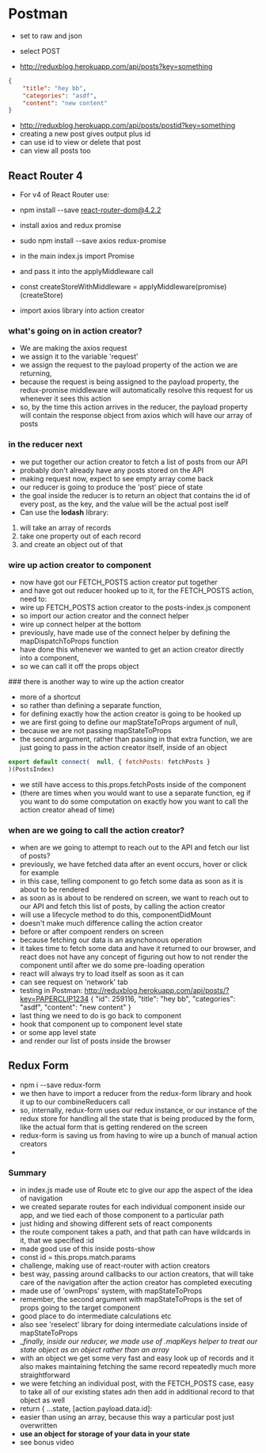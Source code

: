 # Postman
* set to raw and json

* select POST

* http://reduxblog.herokuapp.com/api/posts?key=something

```json
{
	"title": "hey bb",
	"categories": "asdf",
	"content": "new content"
}
```
* http://reduxblog.herokuapp.com/api/posts/postid?key=something
* creating a new post gives output plus id
* can use id to view or delete that post
* can view all posts too

## React Router 4
* For v4 of React Router use:
* npm install --save react-router-dom@4.2.2

* install axios and redux promise
* sudo npm install --save axios redux-promise
* in the main index.js import Promise
* and pass it into the applyMiddleware call
* const createStoreWithMiddleware = applyMiddleware(promise)(createStore)
* import axios library into action creator

### what's going on in action creator?
* We are making the axios request
* we assign it to the variable 'request'
* we assign the request to the payload property of the action we are returning,
* because the request is being assigned to the payload property, the redux-promise middleware will automatically resolve this request for us whenever it sees this action
* so, by the time this action arrives in the reducer, the payload property will contain the response object from axios which will have our array of posts

### in the reducer next
* we put together our action creator to fetch a list of posts from our API
* probably don't already have any posts stored on the API
* making request now, expect to see empty array come back
* our reducer is going to produce the 'post' piece of state
* the goal inside the reducer is to return an object that contains the id of every post, as the key, and the value will be the actual post iself
* Can use the __lodash__ library:
1. will take an array of records
2. take one property out of each record
3. and create an object out of that

### wire up action creator to component

* now have got our FETCH_POSTS action creator put together
* and have got out reducer hooked up to it, for the FETCH_POSTS action, need to:
* wire up FETCH_POSTS action creator to the posts-index.js component
* so import our action creator and the connect helper
* wire up connect helper at the bottom
* previously, have made use of the connect helper by defining the mapDispatchToProps function
* have done this whenever we wanted to get an action creator directly into a component, 
* so we can call it off the props object

### there is another way to wire up the action creator

* more of a shortcut
* so rather than defining a separate function, 
* for defining exactly how the action creator is going to be hooked up
* we are first going to define our mapStateToProps argument of null,
* because we are not passing mapStateToProps
* the second argument, rather than passing in that extra function, we are just going to pass in the action creator itself, inside of an object

```javascript
export default connect(  null, { fetchPosts: fetchPosts }
)(PostsIndex)
```
* we still have access to this.props.fetchPosts inside of the component
* (there are times when you would want to use a separate function, eg if you want to do some computation on exactly how you want to call the action creator ahead of time)

### when are we going to call the action creator?

* when are we going to attempt to reach out to the API and fetch our list of posts?
* previously, we have fetched data after an event occurs, hover or click for example
* in this case, telling component to go fetch some data as soon as it is about to be rendered
* as soon as is about to be rendered on screen, we want to reach out to our API and fetch this list of posts, by calling the action creator
* will use a lifecycle method to do this, componentDidMount
* doesn't make much difference calling the action creator
* before or after compoent renders on screen
* because fetching our data is an asynchonous operation
* it takes time to fetch some data and have it returned to our browser, and react does not have any concept of figuring out how to not render the component until after we do some pre-loading operation
* react will always try to load itself as soon as it can
* can see request on 'network' tab
* testing in Postman:
http://reduxblog.herokuapp.com/api/posts/?key=PAPERCLIP1234
    {
    "id": 259116,
    "title": "hey bb",
    "categories": "asdf",
    "content": "new content"
}
* last thing we need to do is go back to component
* hook that component up to component level state
* or some app level state 
* and render our list of posts inside the browser

## Redux Form

* npm i --save redux-form
* we then have to import a reducer from the redux-form library and hook it up to our combineReducers call
* so, internally, redux-form uses our redux instance, or our instance of the redux store for handling all the state that is being produced by the form, like the actual form that is getting rendered on the screen
* redux-form is saving us from having to wire up a bunch of manual action creators
* 
### Summary
* in index.js made use of Route etc to give our app the aspect of the idea of navigation
* we created separate routes for each individual component inside our app, and we tied each of those component to a particular path
* just hiding and showing different sets of react components
* the route component takes a path, and that path can have wildcards in it, that we specified :id
* made good use of this inside posts-show
* const id = this.props.match.params
* challenge, making use of react-router with action creators
* best way, passing around callbacks to our action creators, that will take care of the navigation after the action creator has completed executing
* made use of 'ownProps' system, with mapStateToProps
* remember, the second argument with mapStateToProps is the set of props going to the target component
* good place to do intermediate calculations etc
* also see 'reselect' library for doing intermediate calculations inside of mapStateToProps
* __finally, inside our reducer, we made use of _.mapKeys helper to treat our state object as an object rather than an array__
* with an object we get some very fast and easy look up of records and it also makes maintaining fetching the same record repeatedly much more straightforward
* we were fetching an individual post, with the FETCH_POSTS case, easy to take all of our existing states adn then add in additional record to that object as well
* return { ...state, [action.payload.data.id]:
* easier than using an array, because this way a particular post just overwritten
* __use an object for storage of your data in your state__
* see bonus video

